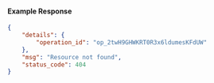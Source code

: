 <!-- Code generated for API Clients. DO NOT EDIT. -->

#### Example Response

```json
{
	"details": {
		"operation_id": "op_2twH9GHWKRT0R3x6ldumesKFdUW"
	},
	"msg": "Resource not found",
	"status_code": 404
}
```
